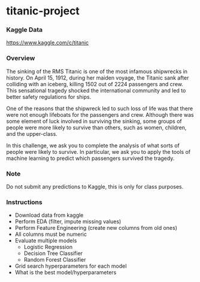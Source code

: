 # titanic-project

### Kaggle Data

https://www.kaggle.com/c/titanic

### Overview

The sinking of the RMS Titanic is one of the most infamous shipwrecks in history.  On April 15, 1912, during her maiden voyage, the Titanic sank after colliding with an iceberg, killing 1502 out of 2224 passengers and crew. This sensational tragedy shocked the international community and led to better safety regulations for ships.

One of the reasons that the shipwreck led to such loss of life was that there were not enough lifeboats for the passengers and crew. Although there was some element of luck involved in surviving the sinking, some groups of people were more likely to survive than others, such as women, children, and the upper-class.

In this challenge, we ask you to complete the analysis of what sorts of people were likely to survive. In particular, we ask you to apply the tools of machine learning to predict which passengers survived the tragedy.

### Note

Do not submit any predictions to Kaggle, this is only for class purposes.

### Instructions

- Download data from kaggle
- Perform EDA (filter, impute missing values)
- Perform Feature Engineering (create new columns from old ones)
- All columns must be numeric
- Evaluate multiple models
  - Logistic Regression
  - Decision Tree Classifier
  - Random Forest Classifier
 - Grid search hyperparameters for each model
 - What is the best model/hyperparameters
 
